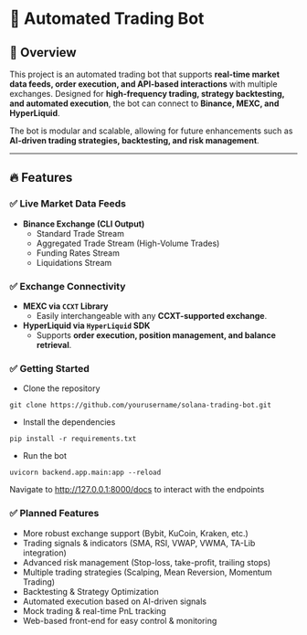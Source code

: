# 🚀 Automated Trading Bot

## 📌 Overview

This project is an automated trading bot that supports **real-time market data feeds, order execution, and API-based interactions** with multiple exchanges. Designed for **high-frequency trading, strategy backtesting, and automated execution**, the bot can connect to **Binance, MEXC, and HyperLiquid**.

The bot is modular and scalable, allowing for future enhancements such as **AI-driven trading strategies, backtesting, and risk management**.

---

## 🔥 Features

### ✅ **Live Market Data Feeds**

- **Binance Exchange (CLI Output)**
  - Standard Trade Stream
  - Aggregated Trade Stream (High-Volume Trades)
  - Funding Rates Stream
  - Liquidations Stream

### ✅ **Exchange Connectivity**

- **MEXC via `CCXT` Library**
  - Easily interchangeable with any **CCXT-supported exchange**.
- **HyperLiquid via `HyperLiquid` SDK**
  - Supports **order execution, position management, and balance retrieval**.

### ✅ **Getting Started**

- Clone the repository

```
git clone https://github.com/yourusername/solana-trading-bot.git
```

- Install the dependencies

```
pip install -r requirements.txt
```

- Run the bot

```
uvicorn backend.app.main:app --reload
```

Navigate to http://127.0.0.1:8000/docs to interact with the endpoints

### ✅ **Planned Features**

- More robust exchange support (Bybit, KuCoin, Kraken, etc.)
- Trading signals & indicators (SMA, RSI, VWAP, VWMA, TA-Lib integration)
- Advanced risk management (Stop-loss, take-profit, trailing stops)
- Multiple trading strategies (Scalping, Mean Reversion, Momentum Trading)
- Backtesting & Strategy Optimization
- Automated execution based on AI-driven signals
- Mock trading & real-time PnL tracking
- Web-based front-end for easy control & monitoring
